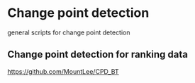 # Change point detection
general scripts for change point detection

## Change point detection for ranking data
https://github.com/MountLee/CPD_BT
